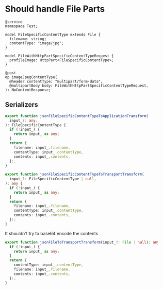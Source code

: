 # Should handle File Parts

```tsp
@service
namespace Test;

model FileSpecificContentType extends File {
  filename: string;
  contentType: "image/jpg";
}

model FileWithHttpPartSpecificContentTypeRequest {
  profileImage: HttpPart<FileSpecificContentType>;
}

@post
op imageJpegContentType(
  @header contentType: "multipart/form-data",
  @multipartBody body: FileWithHttpPartSpecificContentTypeRequest,
): NoContentResponse;
```

## Serializers

```ts src/models/internal/serializers.ts function jsonFileSpecificContentTypeToApplicationTransform
export function jsonFileSpecificContentTypeToApplicationTransform(
  input_?: any,
): FileSpecificContentType {
  if (!input_) {
    return input_ as any;
  }
  return {
    filename: input_.filename,
    contentType: input_.contentType,
    contents: input_.contents,
  }!;
}
```

```ts src/models/internal/serializers.ts function jsonFileSpecificContentTypeToTransportTransform
export function jsonFileSpecificContentTypeToTransportTransform(
  input_?: FileSpecificContentType | null,
): any {
  if (!input_) {
    return input_ as any;
  }
  return {
    filename: input_.filename,
    contentType: input_.contentType,
    contents: input_.contents,
  }!;
}
```

It shouldn't try to base64 encode the contents

```ts src/models/internal/serializers.ts function jsonFileToTransportTransform
export function jsonFileToTransportTransform(input_?: File | null): any {
  if (!input_) {
    return input_ as any;
  }
  return {
    contentType: input_.contentType,
    filename: input_.filename,
    contents: input_.contents,
  }!;
}
```
